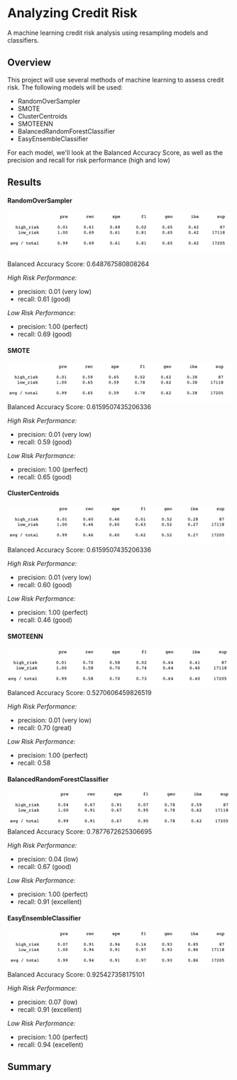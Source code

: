 # Analyzing Credit Risk

A machine learning credit risk analysis using resampling models and classifiers.

## Overview
This project will use several methods of machine learning to assess credit risk. The following models will be used:
- RandomOverSampler
- SMOTE
- ClusterCentroids
- SMOTEENN
- BalancedRandomForestClassifier
- EasyEnsembleClassifier

For each model, we'll look at the Balanced Accuracy Score, as well as the precision and recall for risk performance (high and low)


## Results
#### RandomOverSampler
![ROS](https://github.com/tech-neault/Credit_Risk_Analysis/blob/main/Images/randomoversampling.png)


Balanced Accuracy Score: 0.648767580808264

<i> High Risk Performance:</i>

- precision: 0.01 (very low)
- recall: 0.61  (good)

<i>Low Risk Performance:</i>

- precision: 1.00 (perfect)
- recall: 0.69 (good)

#### SMOTE
![SMT](https://github.com/tech-neault/Credit_Risk_Analysis/blob/main/Images/SMOTEoversampling.png)
Balanced Accuracy Score: 0.6159507435206336

<i>High Risk Performance:</i>

- precision: 0.01 (very low)
- recall: 0.59 (good)

<i>Low Risk Performance:</i>

- precision: 1.00 (perfect)
- recall: 0.65 (good)

#### ClusterCentroids
![CC](https://github.com/tech-neault/Credit_Risk_Analysis/blob/main/Images/ClusterCentroids.png)
Balanced Accuracy Score: 0.6159507435206336

<i>High Risk Performance:</i>

- precision: 0.01 (very low)
- recall: 0.60 (good)

<i>Low Risk Performance:</i>

- precision: 1.00 (perfect)
- recall: 0.46 (good)

#### SMOTEENN
![SMTNN](https://github.com/tech-neault/Credit_Risk_Analysis/blob/main/Images/SMOTEENNsampling.png)
Balanced Accuracy Score: 0.5270606459826519

<i>High Risk Performance:</i>

- precision: 0.01 (very low)
- recall: 0.70 (great)

<i>Low Risk Performance:</i>

- precision: 1.00 (perfect)
- recall: 0.58 

#### BalancedRandomForestClassifier
![BRFC](https://github.com/tech-neault/Credit_Risk_Analysis/blob/main/Images/BalancedRandomForestClassification.png)
Balanced Accuracy Score: 0.7877672625306695

<i>High Risk Performance:</i>

- precision: 0.04 (low)
- recall: 0.67 (good)

<i>Low Risk Performance:</i>

- precision: 1.00 (perfect)
- recall: 0.91 (excellent)

#### EasyEnsembleClassifier
![EEC](https://github.com/tech-neault/Credit_Risk_Analysis/blob/main/Images/EasyEnsembleClassifier.png)
Balanced Accuracy Score: 0.925427358175101

<i>High Risk Performance:</i>

- precision: 0.07 (low)
- recall: 0.91 (excellent)

<i>Low Risk Performance:</i>

- precision: 1.00 (perfect)
- recall: 0.94 (excellent)


## Summary 



